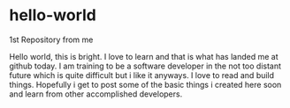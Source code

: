 # hello-world
1st Repository from me

Hello world, this is bright. I love to learn and that is what has landed me at github today.
I am training to be a software developer in the not too distant future which is quite difficult but i like it anyways.
I love to read and build things. Hopefully i get to post some of the basic things i created here soon and learn from other accomplished 
developers.

